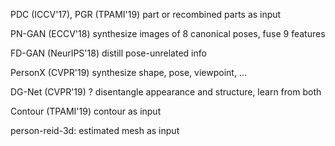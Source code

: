 PDC (ICCV'17), PGR (TPAMI'19) part or recombined parts as input

PN-GAN (ECCV'18) synthesize images of 8 canonical poses, fuse 9 features

FD-GAN (NeurIPS'18) distill pose-unrelated info

PersonX (CVPR'19) synthesize shape, pose, viewpoint, ...

DG-Net (CVPR'19) ? disentangle appearance and structure, learn from both

Contour (TPAMI'19) contour as input

person-reid-3d: estimated mesh as input

